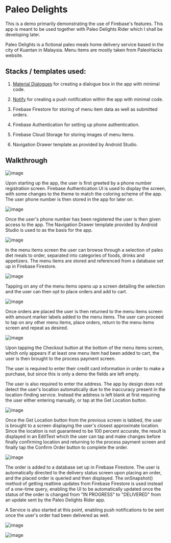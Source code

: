 # Paleo Delights

This is a demo primarily demonstrating the use of Firebase's features. This app is meant to be used together with Paleo Delights Rider which I shall be developing later. 

Paleo Delights is a fictional paleo meals home delivery service based in the city of Kuantan in Malaysia. Menu items are mostly taken from PaleoHacks website. 

## Stacks / templates used:

1. [Material Dialogues](https://github.com/afollestad/material-dialogs) for creating a dialogue box in the app with minimal code.

2. [Notify](https://github.com/Karn/notify) for creating a push notification within the app with minimal code.

3. Firebase Firestore for storing of menu item data as well as submitted orders.

4. Firebase Authentication for setting up phone authentication.

5. Firebase Cloud Storage for storing images of menu items.

6. Navigation Drawer template as provided by Android Studio. 

## Walkthrough 

![image](https://user-images.githubusercontent.com/40174427/83353722-267f2280-a387-11ea-8aad-3c39827fe34d.png)

Upon starting up the app, the user is first greeted by a phone number registration screen. Firebase Authentication UI is used to display the screen, with some changes to the theme to match the coloring scheme of the app. The user phone number is then stored in the app for later on.

![image](https://user-images.githubusercontent.com/40174427/83354036-2bdd6c80-a389-11ea-9003-609a8eb5f4a7.png)

Once the user's phone number has been registered the user is then given access to the app. The Navigation Drawer template provided by Android Studio is used to as the basis for the app. 

![image](https://user-images.githubusercontent.com/40174427/83354055-431c5a00-a389-11ea-971f-7fa9655e9e37.png)

In the menu items screen the user can browse through a selection of paleo diet meals to order, separated into categories of foods, drinks and appetizers. The menu items are stored and referenced from a database set up in Firebase Firestore.

![image](https://user-images.githubusercontent.com/40174427/83354071-57605700-a389-11ea-8dbb-d2fe0ae7346f.png)

Tapping on any of the menu items opens up a screen detailing the selection and the user can then opt to place orders and add to cart.

![image](https://user-images.githubusercontent.com/40174427/83354081-6a732700-a389-11ea-936a-bbba4f98df1b.png)

Once orders are placed the user is then returned to the menu items screen with amount marker labels added to the menu items. The user can proceed to tap on any other menu items, place orders, return to the menu items screen and repeat as desired.

![image](https://user-images.githubusercontent.com/40174427/83354101-87a7f580-a389-11ea-8904-487e6564e149.png)

Upon tapping the Checkout button at the bottom of the menu items screen, which only appears if at least one menu item had been added to cart, the user is then brought to the process payment screen. 

The user is required to enter their credit card information in order to make a purchase, but since this is only a demo the fields are left empty.

The user is also required to enter the address. The app by design does not detect the user's location automatically due to the inaccuracy present in the location-finding service. Instead the address is left blank at first requiring the user either entering manually, or tap at the Get Location button.

![image](https://user-images.githubusercontent.com/40174427/83354117-9bebf280-a389-11ea-8ded-39d4d663911c.png)

Once the Get Location button from the previous screen is tabbed, the user is brought to a screen displaying the user's closest approximate location. Since the location is not guaranteed to be 100 percent accurate, the result is displayed in an EditText which the user can tap and make changes before finally confirming location and returning to the process payment screen and finally tap the Confirm Order button to complete the order.

![image](https://user-images.githubusercontent.com/40174427/83354130-b02fef80-a389-11ea-86d7-8f27dd9eff3a.png)

The order is added to a database set up in Firebase Firestore. The user is automatically directed to the delivery status screen upon placing an order, and the placed order is queried and then displayed. The onSnapshot() method of getting realtime updates from Firebase Firestore is used instead of a one-time query, enabling the UI to be automatically updated once the status of the order is changed from "IN PROGRESS" to "DELIVERED" from an update sent by the Paleo Delights Rider app. 

A Service is also started at this point, enabling push notifications to be sent once the user's order had been delivered as well. 

![image](https://user-images.githubusercontent.com/40174427/83354143-c2119280-a389-11ea-8d3e-c3aac78fd1db.png)

![image](https://user-images.githubusercontent.com/40174427/83354169-e2d9e800-a389-11ea-836e-acf87c510d10.png)

